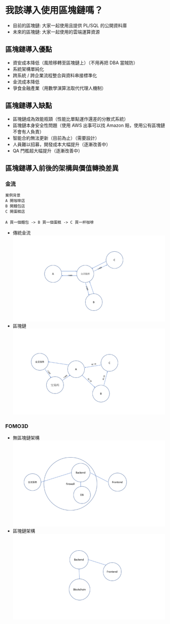 # 我該導入使用區塊鏈嗎？
- 目前的區塊鏈: 大家一起使用且提供 PL/SQL 的公開資料庫
- 未來的區塊鏈: 大家一起使用的雲端運算資源

## 區塊鏈導入優點
- 資安成本降低（風險移轉至區塊鏈上）（不用再把 DBA 當賊防）
- 系統架構單純化
- 跨系統 / 跨企業流程整合與資料串接標準化
- 金流成本降低
- 爭食金融產業（用數學演算法取代代理人機制）

## 區塊鏈導入缺點
- 區塊鏈成為效能瓶頸（性能比單點運作還差的分散式系統）
- 區塊鏈本身安全性問題（使用 AWS 出事可以找 Amazon 賠，使用公有區塊鏈不會有人負責）
- 智能合約無法更新（目前為止）（需要設計）
- 人員難以招募，開發成本大幅提升（逐漸改善中）
- QA 門檻超大幅提升（逐漸改善中）

## 區塊鏈導入前後的架構與價值轉換差異
### 金流
```txt
案例背景
A 開咖啡店
B 開麵包店
C 開蛋糕店

A 買一個麵包 -> B 買一個蛋糕 -> C 買一杯咖啡
```
- 傳統金流  
![](https://github.com/Luphia/learning-blockchain/blob/master/resources/p1.png)
- 區塊鏈  
![](https://github.com/Luphia/learning-blockchain/blob/master/resources/p2.png)
### FOMO3D
- 無區塊鏈架構  
![](https://github.com/Luphia/learning-blockchain/blob/master/resources/p3.png)
- 區塊鏈架構  
![](https://github.com/Luphia/learning-blockchain/blob/master/resources/p4.png)

